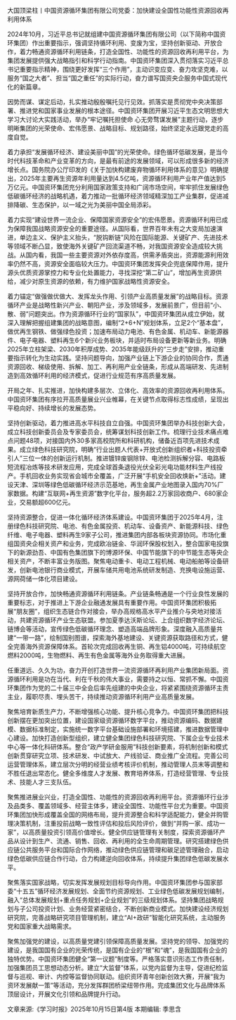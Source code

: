 大国顶梁柱丨中国资源循环集团有限公司党委：加快建设全国性功能性资源回收再利用体系

2024年10月，习近平总书记就组建中国资源循环集团有限公司（以下简称中国资环集团）作出重要指示，强调坚持循环利用、变废为宝，坚持创新驱动、开放合作，着力畅通资源循环利用链条，打造全国性、功能性的资源回收再利用平台，为集团发展提供强大战略指引和科学行动指南。中国资环集团深入贯彻落实习近平总书记重要指示精神，围绕更好发挥“三个作用”，主动识变应变、奋力攻坚克难，以服务“国之大者”、担当“国之重任”的实际行动，奋力谱写国资央企服务中国式现代化的新篇章。

因势而谋、谋定后动，扎实推动殷殷嘱托见行见效。抓落实是贯彻党中央决策部署、推进党和国家事业发展的根本途径。中国资环集团开展习近平生态文明思想大学习大讨论大实践活动，举办“牢记嘱托担使命 心无旁骛谋发展”主题行动，逐步明晰集团的光荣使命、宏伟愿景、战略目标、规划路径，始终坚定永远跟党走的高度自觉。

着力承担“发展循环经济、建设美丽中国”的光荣使命。绿色循环低碳发展，是当今时代科技革命和产业变革的方向，是最有前途的发展领域，可以形成很多新的经济增长点。国务院办公厅印发的《关于加快构建废弃物循环利用体系的意见》明确提出，2025年主要再生资源年利用量达到4.5亿吨，资源循环利用产业年产值达到5万亿元。中国资环集团充分利用国家政策支持和广阔市场空间，牢牢抓住发展绿色低碳循环经济的战略机遇，着力推动一批循环经济领域精深加工产业集群，促进减排降碳、生态保护，以一域之光为美丽中国全局添彩。

着力实现“建设世界一流企业、保障国家资源安全”的宏伟愿景。资源循环利用已成为保障我国战略资源安全的重要途径。从国际看，世界百年未有之大变局加速演进，单边主义、保护主义抬头，“脱钩断链”风险在国际能源、关键矿产、先进技术等领域不断凸显，致使海外关键矿产回流渠道不畅，对我国资源安全造成较大挑战。从国内看，我国一些主要资源对外依存度高，供需矛盾突出，资源能源利用效率仍然不高，资源安全面临较大压力。中国资环集团发挥央企兜底保障作用，提升源头优质资源掌控力和专业化处置能力，寻找深挖“第二矿山”，增加再生资源供给，减少对原生资源的依赖，有力维护国家战略性资源安全。

着力锚定“做强做优做大、发挥龙头作用、引领产业高质量发展”的战略目标。资源循环产业是战略性新兴产业、朝阳产业，涉及领域多，发展前景广，但目前“小、散、弱”问题突出。作为资源循环行业的“国家队”，中国资环集团从成立伊始，就深入理解把握组建集团的战略意图，编制“2+6+N”规划体系，立足2个“基本盘”，做优再生钢铁、做强绿色投资；加速布局动力电池、有色金属、机动车、新能源器件、电子电器、塑料再生6个新兴业务板块，并适时布局设备更新等新业务。明确2025年立柱架梁、2030年积厚成势、2035年能级跃升的“三步走”安排，推动重要指示转化为生动实践。坚持问题导向，加强产业链上下游企业的协同合作，贯通资源回收、梯级使用、拆解、加工、再利用产业全链条，形成从高端研发、先进制造到高效循环利用的经济模式，促进行业规范有序高质量发展。

开局之年、扎实推进，加快构建多层次、立体化、高效率的资源回收再利用体系。中国资环集团有序拉开高质量展业兴业帷幕，在关键节点取得标志性成绩，呈现出平稳向好、持续增长的发展态势。

坚持创新驱动，着力推进高水平科技自立自强。中国资环集团举办科技创新大会，成立科技创新委员会及专家委员会，统筹谋划科技创新工作。梳理行业技术痛点难点问题48项，对接国内外30多家高校院所和科研机构，储备近百项先进技术成果。成立绿色科技研究院，明确“行业出题人代表+开放式创新组织者+科技投资牵引人”三位一体的创新运行机制。推进镀锌废钢除锌、电池检测拆解分容、电路板短流程冶炼等技术研发应用，完成全球首条退役光伏全彩光电功能材料生产线投产。手机回收业务实现省会城市全覆盖，广泛开展“手机安全回收焕新+”活动。建设天津、深圳等绿色低碳循环经济示范基地，再生金属产业地图录入国内70%厂家数据。构建“互联网+再生资源”数字化平台，服务超2.2万家回收商户、680家企业，交易额超600亿元。

坚持资源整合，促进一体化循环经济体系建设。中国资环集团于2025年4月，注册绿色科技研究院、电池、有色金属投资、机动车、设备资产、新能源科技、绿色纤维、电子电器、塑料再生9家子公司，推进集团内部各板块资源协同。市场化重组国资央企相关资产和业务，完成欧冶链金、华润环保股权划入，整合国家电投旗下的新源劲吾、中国有色集团旗下的博源环保、中国节能旗下的中节能生态等央企相关资产，不断丰富业务版图。聚焦电动重卡、电动工程机械、电动船舶等设备研发，创新电池银行商业模式，开展车储共用电池系统研发制造、充换电设施运营、源网荷储一体化项目建设。

坚持开放合作，加快畅通资源循环利用链条。产业链条畅通是一个行业良性发展的重要标志，对于推进上下游企业融通发展具有重要作用。中国资环集团积极拓展“朋友圈”，组织生态链合作对接会，举办高规格高水平产业推介与央地对接活动，共建资源循环产业生态联盟。参加夏季达沃斯论坛、上合组织数字经济论坛、链博会等活动，宣传绿色低碳循环理念、塑造高端品牌形象。深度融入高质量共建“一带一路”，绘制国别图谱，探索海外基地建设、关键资源获取路径和方式，健全完善海外资源保障体系。首轮次完成回收再生铜、再生铝4000吨，可持续航空燃料2000吨，生物燃料、再生有色金属等海外业务取得重大进展。

任重道远、久久为功，奋力开创打造世界一流资源循环再利用产业集团新局面。资源循环利用是功在当代、利在千秋的伟大事业，需要持之以恒、常抓不懈。中国资环集团作为党的二十届三中全会后率先组建的中央企业，将紧紧围绕资源循环主责主业，履职尽责、埋头苦干，持续推动资源循环利用产业高质量发展。

聚焦培育新质生产力，不断增强核心功能、提升核心竞争力。中国资环集团把科技创新摆在更加突出位置，建设国家级资源循环数字平台，推动资源编码、数据建模、数据标准制定，实施统一数字平台基础设施部署和环境搭建，推进数据管理中心建设。加快打造创新型组织，建立健全集团绿色科技研究院、下属企业专业技术中心等一体化科研体系。整合“政产学研金服用”科技创新要素，将机制创新和模式创新贯穿研究立项、技术研发、中试放大、产线验证、商业推广全流程。完善公司运营管理体系，建立层次分明的经营业绩考核评价机制，推动管理人员末等调整和不胜任退出常态化。健全多维度人才发展、教育培养体系，打造经营管理、专业技术、技能人才三支队伍。

聚焦推进展业兴业，打造全国性、功能性的资源回收再利用平台。资源循环行业涉及品类多、覆盖领域多、经营主体多，建设全国性、功能性平台尤为重要。中国资环集团加快形成覆盖全国的网络布局，提升资源整合和科学适配能力，健全并购管理决策机制，注重投前战略一致性评估和投后风险评价，做到“并购一家、成功一家”，以高质量投资引领高价值增长。健全供应链管理有关制度，探索资源循环产品从设计到生产、流通、销售、回收、再利用的全生命周期管理。研究搭建绿色供应链公共服务平台和国际合作网络，推动绿色供应链管理和碳足迹管理融合，启动绿色低碳供应链合作行动，合力构建逆向回收体系，持续提升集团绿色低碳发展水平。

聚焦落实国家战略，切实发挥发展规划目标导向作用。中国资环集团参与国家部委“十五五”循环经济发展规划、全面节约资源规划、工业绿色低碳发展规划编制，融入“总体发展规划+重点任务规划+企业规划”的三级规划体系。坚持集团战略规划与子公司投资计划、业务经营紧密结合，不断创新商业模式。加快建设经济规划研究院，完善战略研究项目管理机制，建立“AI+政研”智能化研究系统，主动服务党和国家重大战略需求。

聚焦加强党的建设，以高质量党建引领保障高质量发展。坚持党的领导、加强党的建设，是我国国有企业的光荣传统，是国有企业的“根”和“魂”，是我国国有企业的独特优势。中国资环集团健全“第一议题”制度等。严格落实意识形态工作责任制，加强集团员工思想动态分析。建立“大监督”体系，以党内监督为主导，促进纪检监督与巡视、审计、内控等监督协同联动。组织资环青年创新创效大赛，开展“我为资环发展献一策”等活动，充分发挥群团桥梁纽带作用。完成集团文化与品牌体系顶层设计，开展文化引领和品牌提升行动。


文章来源:《学习时报》2025年10月15日第4版
本期编辑: 季思含
